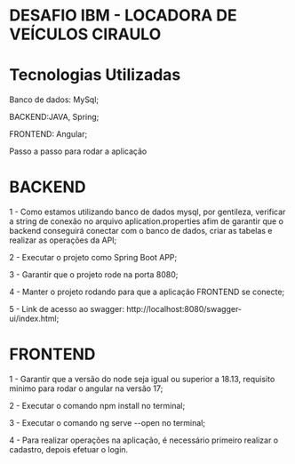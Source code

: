 # DESAFIO IBM - LOCADORA DE VEÍCULOS CIRAULO

# Tecnologias Utilizadas

Banco de dados: MySql;

BACKEND:JAVA, Spring;

FRONTEND: Angular;

Passo a passo para rodar a aplicação

# BACKEND
1 - Como estamos utilizando banco de dados mysql, por gentileza, verificar a string de conexão no arquivo aplication.properties
afim de garantir que o backend conseguirá conectar com o banco de dados, criar as tabelas e realizar as operações da API;

2 - Executar o projeto como Spring Boot APP;

3 - Garantir que o projeto rode na porta 8080;

4 - Manter o projeto rodando para que a aplicação FRONTEND se conecte;

5 - Link de acesso ao swagger: http://localhost:8080/swagger-ui/index.html;

# FRONTEND
1 - Garantir que a versão do node seja igual ou superior a 18.13, requisito minimo para rodar o angular na versão 17;

2 - Executar o comando npm install no terminal;

3 - Executar o comando ng serve --open no terminal;

4 - Para realizar operações na aplicação, é necessário primeiro realizar o cadastro, depois efetuar o login.

